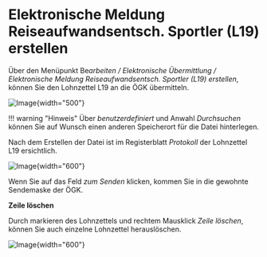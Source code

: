 # Elektronische Meldung Reiseaufwandsentsch. Sportler (L19) erstellen

Über den Menüpunkt Be*arbeiten / Elektronische Übermittlung / Elektronische Meldung Reiseaufwandsentsch. Sportler (L19) erstellen*, können Sie den Lohnzettel L19 an die ÖGK übermitteln.

![Image](<img/image191.png>){width="500"}

!!! warning "Hinweis"
    Über *benutzerdefiniert* und Anwahl *Durchsuchen* können Sie auf Wunsch einen anderen Speicherort für die Datei hinterlegen.

Nach dem Erstellen der Datei ist im Registerblatt *Protokoll* der Lohnzettel L19 ersichtlich.

![Image](<img/image192.png>){width="600"}

Wenn Sie auf das Feld *zum Senden* klicken, kommen Sie in die gewohnte Sendemaske der ÖGK.

**Zeile löschen**

<span id="_Ref66279344" class="anchor"></span>Durch markieren des Lohnzettels und rechtem Mausklick *Zeile löschen*, können Sie auch einzelne Lohnzettel herauslöschen.

![Image](<img/image193.png>){width="600"}